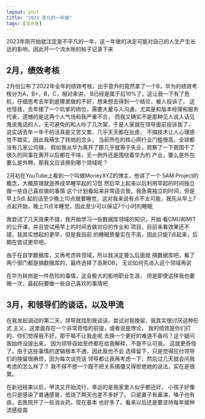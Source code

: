 ```yaml
---
layout: post
title: "2023 变化的一年接"
tags: [流水账]
---
```


2023年刚开始就注定是不平凡的一年，这一年做的决定可能对自己的人生产生长远的影响，因此开一个流水账的帖子记录下来

## 2月，绩效考核
2月份公布了2022年全年的绩效考核，出乎意外的竟然拿了一个B，华为的绩效考核分为A，B+，B，C，相对来讲，
B已经是属于后10%了，这让我一下有了危机，仔细思考去年到底哪里做的不好，想来想去得到一个结论，被人投诉了，
这也怪我，去年接了一个坑爹的岗位，需要大量与人沟通，尤其是和版本经理和服务代表，遗憾的是这两个人气场和我严重不合，
而我又确实不是那种见人说人话见鬼说鬼话的人，无可避免的和人吵了几次架，于是人家就在领导面前投诉我了，
说实话去年一年干的活真是又苦又累，几乎天天都在扯皮，
不搞技术让人心理感觉不踏实，因此我萌生了转岗的念头，
当前所在的核心网行业门槛很高，全球都没有几家公司搞，
假如我从华为离开了那几乎就等于失业，观察了一下周围干了
很久的同事在离开以后都在干啥，无一例外还是围绕着华为的
产业，要么是外包要么是外聘，那我又应该换到哪个领域呢？

2月初在YouTube上看到一个叫做MoneyXYZ的博主，他讲了一个
5AM Project的概念，大概原理就是养成早睡早起的习惯
然后早上起来以后利用早起的时间独立做一些自己喜欢做的事情
这个计划看起来非常适合我，我急需独立的时间，但是早上5点
起的话至少晚上10点就要睡觉，这对我来说有点不太可能，我先从早上7
点起开始，晚上11点半睡觉，因此至少可以保证7个小时的睡眠

我尝试了几天效果不错，我开始学习一些数据库领域的知识，开始
看CMU和MIT的公开课，并且尝试用早上的时间去做对应的作业和
项目，目前来看效果还不错，我其实想起的更早，但是我目前
的睡眠质量实在不高，因此只能7点起来，后期在尝试更早吧。

由于在自学数据库，又再考虑转领域，所以我决定要么后面就
搞数据库吧，看了两个部门都是搞数据库的，最终选择了高斯DB，
无论如何先进入这个领域再说

在华为转岗是一件危险的事情，这会极大的影响职业生涯，
但是即使这样我也要赌一次，最起码要做一些自己喜欢的事情吧

## 3月，和领导们的谈话，以及甲流
在我发起调动的第二天，领导就找到我谈话，尝试对我挽留，我其实很讨厌这种形式
主义，这里面存在一个非常奇怪的前提，或者说是悖论，
我的绩效是你们打的，你们觉得我不好，那干嘛不让我走呢
去换一个更好的难道不香吗？这个疑问我始终没提出来，
因为领导自始至终都在给我解释，不是不认可我。
这就更奇怪了。由于这些事情的逻辑根本不通，因此我也不会
选择留下，只是觉得应付领导们的挽留很麻烦，因为每次谈完话
领导都让我再考虑一下，然后过几天就会问我考虑的怎么样了？
我不得不想一个既不把关系搞僵又得拒绝她的说法，实在是很累。

在新冠结束以后，甲流又开始流行，幸运的是我家里人似乎都还好，
小孩子好像也只是感染了普通感冒，低烧了两天也差不多好了。
只是鼻子有鼻涕，嗓子也有痰，去医院开了一些消炎药，现在基本
也好多了。看来以后还是要坚持每年接种流感疫苗
